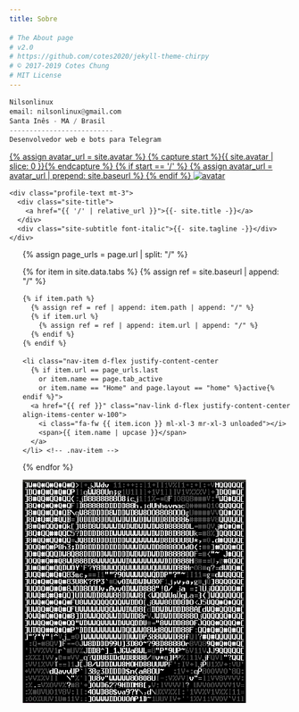 ```yaml
---
title: Sobre

# The About page
# v2.0
# https://github.com/cotes2020/jekyll-theme-chirpy
# © 2017-2019 Cotes Chung
# MIT License
---
```


```python
Nilsonlinux
email: nilsonlinux@gmail.com
Santa Inês - MA / Brasil
--------------------------
Desenvolvedor web e bots para Telegram
```


<div id="nav-wrapper">
  <div id="profile-wrapper" class="d-flex flex-column">
    <div id="avatar" class="d-flex justify-content-center">
      <a href="{{ site.baseurl }}/" alt="avatar">
        {% assign avatar_url = site.avatar %}
        {% capture start %}{{ site.avatar | slice: 0 }}{% endcapture %}
        {% if start == '/' %}
          {% assign avatar_url = avatar_url | prepend: site.baseurl %}
        {% endif %}
        <img src="{{ avatar_url }}" alt="avatar" onerror="this.style.display='none'">
      </a>
    </div>

    <div class="profile-text mt-3">
      <div class="site-title">
        <a href="{{ '/' | relative_url }}">{{- site.title -}}</a>
      </div>
      <div class="site-subtitle font-italic">{{- site.tagline -}}</div>
    </div>
  </div>

  <ul class="nav flex-column">
  {% assign page_urls = page.url | split: "/" %}

  {% for item in site.data.tabs %}
    {% assign ref = site.baseurl | append: "/" %}

    {% if item.path %}
      {% assign ref = ref | append: item.path | append: "/" %}
      {% if item.url %}
        {% assign ref = ref | append: item.url | append: "/" %}
      {% endif %}
    {% endif %}

    <li class="nav-item d-flex justify-content-center
      {% if item.url == page_urls.last
        or item.name == page.tab_active
        or item.name == "Home" and page.layout == "home" %}active{% endif %}">
      <a href="{{ ref }}" class="nav-link d-flex justify-content-center align-items-center w-100">
        <i class="fa-fw {{ item.icon }} ml-xl-3 mr-xl-3 unloaded"></i>
        <span>{{ item.name | upcase }}</span>
      </a>
    </li> <!-- .nav-item -->
  {% endfor %}

![PIX](https://raw.githubusercontent.com/sistemanpdvs/sistemanpdvs.github.io/master/assets/img/sample/avatar.png)
